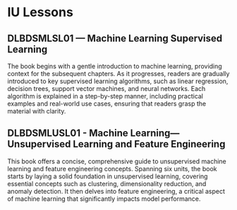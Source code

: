 # IU Lessons
## DLBDSMLSL01 — Machine Learning Supervised Learning
The book begins with a gentle introduction to machine learning, providing context for the subsequent chapters. As it progresses, readers are gradually introduced to key supervised learning algorithms, such as linear regression, decision trees, support vector machines, and neural networks. Each algorithm is explained in a step-by-step manner, including practical examples and real-world use cases, ensuring that readers grasp the material with clarity.

## DLBDSMLUSL01 - Machine Learning—Unsupervised Learning and Feature Engineering
This book offers a concise, comprehensive guide to unsupervised machine learning and feature engineering concepts. Spanning six units, the book starts by laying a solid foundation in unsupervised learning, covering essential concepts such as clustering, dimensionality reduction, and anomaly detection. It then delves into feature engineering, a critical aspect of machine learning that significantly impacts model performance.
